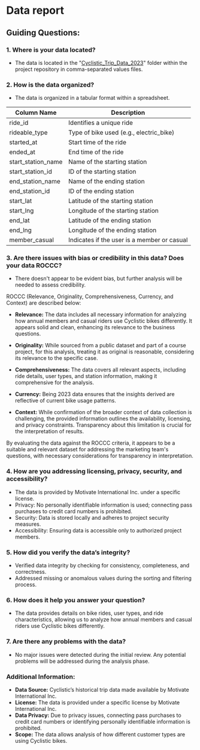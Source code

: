 # Data report

## Guiding Questions:

### 1. Where is your data located?
- The data is located in the "[Cyclistic_Trip_Data_2023](https://github.com/marcoshsq/GoogleDataAnalyticsCapstone/tree/main/01.%20Case%20Study%2001/Cyclistic_Trip_Data_2023)" folder within the project repository in comma-separated values files.

### 2. How is the data organized?
- The data is organized in a tabular format within a spreadsheet.

| Column Name           | Description                                      |
|-----------------------|--------------------------------------------------|
| ride_id               | Identifies a unique ride                         |
| rideable_type         | Type of bike used (e.g., electric_bike)          |
| started_at            | Start time of the ride                           |
| ended_at              | End time of the ride                             |
| start_station_name    | Name of the starting station                     |
| start_station_id      | ID of the starting station                       |
| end_station_name      | Name of the ending station                       |
| end_station_id        | ID of the ending station                         |
| start_lat             | Latitude of the starting station                 |
| start_lng             | Longitude of the starting station                |
| end_lat               | Latitude of the ending station                   |
| end_lng               | Longitude of the ending station                  |
| member_casual         | Indicates if the user is a member or casual      |

### 3. Are there issues with bias or credibility in this data? Does your data ROCCC?
- There doesn't appear to be evident bias, but further analysis will be needed to assess credibility.

ROCCC (Relevance, Originality, Comprehensiveness, Currency, and Context) are described below:

- **Relevance:** The data includes all necessary information for analyzing how annual members and casual riders use Cyclistic bikes differently. It appears solid and clean, enhancing its relevance to the business questions.

- **Originality:** While sourced from a public dataset and part of a course project, for this analysis, treating it as original is reasonable, considering its relevance to the specific case.

- **Comprehensiveness:** The data covers all relevant aspects, including ride details, user types, and station information, making it comprehensive for the analysis.
  
- **Currency:** Being 2023 data ensures that the insights derived are reflective of current bike usage patterns.
  
- **Context:** While confirmation of the broader context of data collection is challenging, the provided information outlines the availability, licensing, and privacy constraints. Transparency about this limitation is crucial for the interpretation of results.

By evaluating the data against the ROCCC criteria, it appears to be a suitable and relevant dataset for addressing the marketing team's questions, with necessary considerations for transparency in interpretation.


### 4. How are you addressing licensing, privacy, security, and accessibility?
- The data is provided by Motivate International Inc. under a specific license.
- Privacy: No personally identifiable information is used; connecting pass purchases to credit card numbers is prohibited.
- Security: Data is stored locally and adheres to project security measures.
- Accessibility: Ensuring data is accessible only to authorized project members.

### 5. How did you verify the data’s integrity?
- Verified data integrity by checking for consistency, completeness, and correctness.
- Addressed missing or anomalous values during the sorting and filtering process.

### 6. How does it help you answer your question?
- The data provides details on bike rides, user types, and ride characteristics, allowing us to analyze how annual members and casual riders use Cyclistic bikes differently.

### 7. Are there any problems with the data?
- No major issues were detected during the initial review. Any potential problems will be addressed during the analysis phase.

### Additional Information:
- **Data Source:** Cyclistic’s historical trip data made available by Motivate International Inc.
- **License:** The data is provided under a specific license by Motivate International Inc.
- **Data Privacy:** Due to privacy issues, connecting pass purchases to credit card numbers or identifying personally identifiable information is prohibited.
- **Scope:** The data allows analysis of how different customer types are using Cyclistic bikes.
